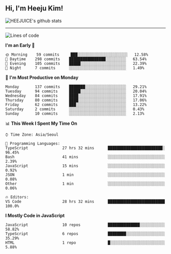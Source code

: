 ## Hi, I'm Heeju Kim!

![HEEJUICE's github stats](https://github-readme-stats.vercel.app/api?username=HEEJUICE&show_icons=true)

---
<!--START_SECTION:waka-->
![Lines of code](https://img.shields.io/badge/From%20Hello%20World%20I%27ve%20Written-10.6%20million%20lines%20of%20code-blue)

**I'm an Early 🐤** 

```text
🌞 Morning    59 commits     ███░░░░░░░░░░░░░░░░░░░░░░   12.58% 
🌆 Daytime    298 commits    ████████████████░░░░░░░░░   63.54% 
🌃 Evening    105 commits    █████░░░░░░░░░░░░░░░░░░░░   22.39% 
🌙 Night      7 commits      ░░░░░░░░░░░░░░░░░░░░░░░░░   1.49%

```
📅 **I'm Most Productive on Monday** 

```text
Monday       137 commits    ███████░░░░░░░░░░░░░░░░░░   29.21% 
Tuesday      94 commits     █████░░░░░░░░░░░░░░░░░░░░   20.04% 
Wednesday    84 commits     ████░░░░░░░░░░░░░░░░░░░░░   17.91% 
Thursday     80 commits     ████░░░░░░░░░░░░░░░░░░░░░   17.06% 
Friday       62 commits     ███░░░░░░░░░░░░░░░░░░░░░░   13.22% 
Saturday     2 commits      ░░░░░░░░░░░░░░░░░░░░░░░░░   0.43% 
Sunday       10 commits     ░░░░░░░░░░░░░░░░░░░░░░░░░   2.13%

```


📊 **This Week I Spent My Time On** 

```text
⌚︎ Time Zone: Asia/Seoul

💬 Programming Languages: 
TypeScript               27 hrs 32 mins      ████████████████████████░   96.45% 
Bash                     41 mins             ░░░░░░░░░░░░░░░░░░░░░░░░░   2.39% 
JavaScript               15 mins             ░░░░░░░░░░░░░░░░░░░░░░░░░   0.92% 
JSON                     1 min               ░░░░░░░░░░░░░░░░░░░░░░░░░   0.08% 
Other                    1 min               ░░░░░░░░░░░░░░░░░░░░░░░░░   0.06%

🔥 Editors: 
VS Code                  28 hrs 32 mins      █████████████████████████   100.0%

```

**I Mostly Code in JavaScript** 

```text
JavaScript               10 repos            ██████████████░░░░░░░░░░░   58.82% 
TypeScript               6 repos             ████████░░░░░░░░░░░░░░░░░   35.29% 
HTML                     1 repo              █░░░░░░░░░░░░░░░░░░░░░░░░   5.88%

```



<!--END_SECTION:waka-->
